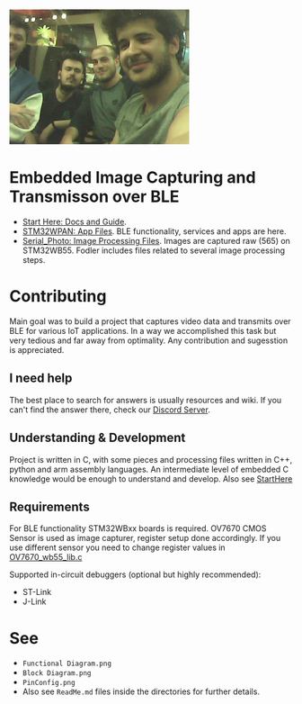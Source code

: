 <picture>
    <img
        alt="A pixel art of a Dophin with text: Flipper Zero Official Repo"
        src="/Serial_Photo/LastImage102.png">
</picture>

# Embedded Image Capturing and Transmisson over BLE

- [Start Here: Docs and Guide](https://github.com/Oklavaci/stm32wb_ble_p2p_server/blob/main/StartHere).
- [STM32WPAN: App Files](https://github.com/Oklavaci/stm32wb_ble_p2p_server/tree/main/STM32_WPAN). BLE functionality, services and apps are here.
- [Serial_Photo: Image Processing Files](https://github.com/Oklavaci/stm32wb_ble_p2p_server/tree/main/Serial_Photo). Images are captured raw (565) on STM32WB55. Fodler includes files related to several image processing steps.

# Contributing

Main goal was to build a project that captures video data and transmits over BLE for various IoT applications. In a way we accomplished this task but very tedious and far away from optimality. Any contribution and sugesstion is appreciated.

## I need help

The best place to search for answers is usually resources and wiki. If you can't find the answer there, check our [Discord Server](https://flipp.dev/discord).

## Understanding & Development

Project is written in C, with some pieces and processing files written in C++, python and arm assembly languages. An intermediate level of embedded C knowledge would be enough to understand and develop. Also see [StartHere](https://github.com/Oklavaci/stm32wb_ble_p2p_server/blob/main/StartHere)

## Requirements
For BLE functionality STM32WBxx boards is required.
OV7670 CMOS Sensor is used as image capturer, register setup done accordingly. If you use different sensor you need to change register values in [OV7670_wb55_lib.c](https://github.com/Oklavaci/stm32wb_ble_p2p_server/blob/main/STM32_WPAN/App/OV7670_wb55_lib.c)

Supported in-circuit debuggers (optional but highly recommended):
- ST-Link
- J-Link

# See
- `Functional Diagram.png`
- `Block Diagram.png`
- `PinConfig.png`
- Also see `ReadMe.md` files inside the directories for further details.
